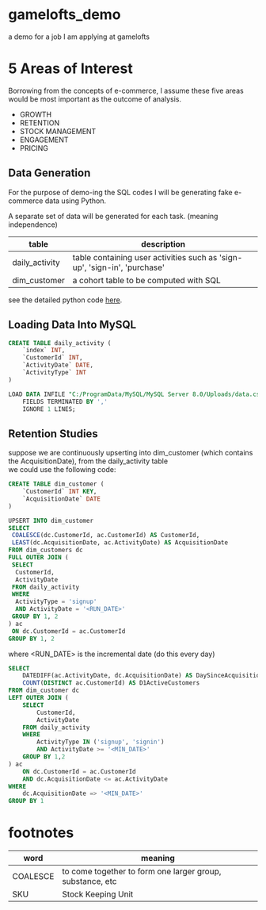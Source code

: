 # gamelofts_demo
a demo for a job I am applying at gamelofts

# 5 Areas of Interest
Borrowing from the concepts of e-commerce, I assume these five areas would be most important as the outcome of analysis.
* GROWTH
* RETENTION
* STOCK MANAGEMENT
* ENGAGEMENT
* PRICING

## Data Generation

For the purpose of demo-ing the SQL codes I will be generating fake e-commerce data using Python.

A separate set of data will be generated for each task. (meaning independence)

table | description
--- | ---
daily_activity | table containing user activities such as 'sign-up', 'sign-in', 'purchase'
dim_customer | a cohort table to be computed with SQL

see the detailed python code [here](generation.ipynb).

## Loading Data Into MySQL

```sql
CREATE TABLE daily_activity (
	`index` INT,
	`CustomerId` INT,
	`ActivityDate` DATE,
	`ActivityType` INT
)
```

```sql
LOAD DATA INFILE "C:/ProgramData/MySQL/MySQL Server 8.0/Uploads/data.csv" INTO TABLE daily_activity
	FIELDS TERMINATED BY ','
	IGNORE 1 LINES;
```

## Retention Studies

suppose we are continuously upserting into dim_customer (which contains the AcquisitionDate),
from the daily_activity table\
we could use the following code:

```sql
CREATE TABLE dim_customer (
	`CustomerId` INT KEY,
	`AcquisitionDate` DATE
)
```

```sql
UPSERT INTO dim_customer
SELECT
 COALESCE(dc.CustomerId, ac.CustomerId) AS CustomerId, 
 LEAST(dc.AcquisitionDate, ac.ActivityDate) AS AcquisitionDate
FROM dim_customers dc
FULL OUTER JOIN (
 SELECT 
  CustomerId,
  ActivityDate
 FROM daily_activity 
 WHERE 
  ActivityType = 'signup'
  AND ActivityDate = '<RUN_DATE>'
 GROUP BY 1, 2
) ac 
 ON dc.CustomerId = ac.CustomerId
GROUP BY 1, 2
```
where <RUN_DATE> is the incremental date (do this every day)

```sql
SELECT
	DATEDIFF(ac.ActivityDate, dc.AcquisitionDate) AS DaySinceAcquisition,
	COUNT(DISTINCT ac.CustomerId) AS D1ActiveCustomers
FROM dim_customer dc
LEFT OUTER JOIN (
	SELECT
		CustomerId, 
		ActivityDate
	FROM daily_activity
	WHERE 
		ActivityType IN ('signup', 'signin')
		AND ActivityDate >= '<MIN_DATE>'
	GROUP BY 1,2
) ac 
	ON dc.CustomerId = ac.CustomerId 
	AND dc.AcquisitionDate <= ac.ActivityDate
WHERE 
	dc.AcquisitionDate => '<MIN_DATE>'
GROUP BY 1
```

# footnotes

word | meaning
--- | ---
COALESCE | to come together to form one larger group, substance, etc
SKU | Stock Keeping Unit

